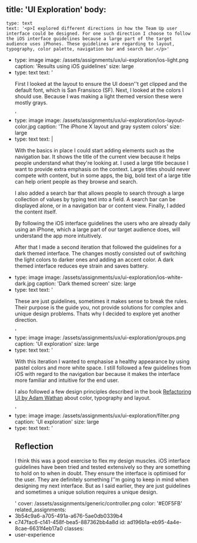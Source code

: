 title: 'UI Exploration'
body:
  -
    type: text
    text: '<p>I explored different directions in how the Team Up user interface could be designed. For one such direction I choose to follow the iOS interface guidelines because a large part of the target audience uses iPhones. These guidelines are regarding to layout, typography, color palette, navigation bar and search bar.</p>'
  -
    type: image
    image: /assets/assignments/ux/ui-exploration/ios-light.png
    caption: 'Results using iOS guidelines'
    size: large
  -
    type: text
    text: '<p>First I looked at the layout to ensure the UI doesn''t get clipped and the default font, which is San Fransisco (SF). Next, I looked at the colors I should use. Because I was making a light themed version these were mostly grays.</p>'
  -
    type: image
    image: /assets/assignments/ux/ui-exploration/ios-layout-color.jpg
    caption: 'The iPhone X layout and gray system colors'
    size: large
  -
    type: text
    text: |
      <p>With the basics in place I could start adding elements such as the navigation bar. It shows the title of the current view because it helps people understand what they're looking at. I used a large title because I want to provide extra emphasis on the context. Large titles should never compete with content, but in some apps, the 
      big, bold text of a large title can help orient people as they browse 
      and search.</p><p>I also added a search bar that allows people to search through a large collection of values by typing text into a field. A search bar can be displayed alone, or in a navigation bar or content view. Finally, I added the content itself.</p><p>By following the iOS interface guidelines the users who are already daily using an iPhone, which a large part of our target audience does, will understand the app more intuitively.</p><p>After that I made a second iteration that followed the guidelines for a dark themed interface. The changes mostly consisted out of switching the light colors to darker ones and adding an accent color. A dark themed interface reduces eye strain and saves battery.</p>
  -
    type: image
    image: /assets/assignments/ux/ui-exploration/ios-white-dark.jpg
    caption: 'Dark themed screen'
    size: large
  -
    type: text
    text: '<p>These are just guidelines, sometimes it makes sense to break the rules. Their purpose is the guide you, not provide solutions for complex and unique design problems. Thats why I decided to explore yet another direction.</p>'
  -
    type: image
    image: /assets/assignments/ux/ui-exploration/groups.png
    caption: 'UI exploration'
    size: large
  -
    type: text
    text: '<p>With this iteration I wanted to emphasise a healthy appearance by using pastel colors and more white space. I still followed a few guidelines from iOS with regard to the navigation bar because it makes the interface more familiar and intuitive for the end user.</p><p>I also followed a few design principles described in the book <a href="https://refactoringui.com/book/" target="_blank">Refactoring UI by Adam Wathan</a>&nbsp;about color, typography and layout.</p>'
  -
    type: image
    image: /assets/assignments/ux/ui-exploration/filter.png
    caption: 'UI exploration'
    size: large
  -
    type: text
    text: '<h2>Reflection</h2><p>I think this was a good exercise to flex my design muscles. iOS interface guidelines have been tried and tested extensively so they are something to hold on to when in doubt. They ensure the interface is optimised for the user. They are definitely something I''m going to keep in mind when designing my next interface. But as I said earlier, they are just guidelines and sometimes a unique solution requires a unique design.</p>'
cover: /assets/assignments/generic/controller.png
color: '#E0F5FB'
related_assignments:
  - 3b54c9a6-a705-491a-a676-5ae0db0339b4
  - c747fac6-c141-458f-bea5-887362bb4a8d
id: ad196b1a-eb95-4a4e-8cae-6631f4eb17a0
classes:
  - user-experience
